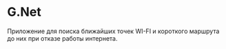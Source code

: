 # G.Net
Приложение для поиска ближайших точек WI-FI и короткого маршрута до них при отказе работы интернета.
